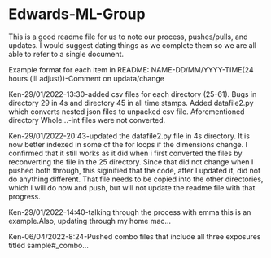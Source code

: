 # Edwards-ML-Group
This is a good readme file for us to note our process, pushes/pulls, and updates. I would suggest dating things as we complete them so we are all able to refer to a single document.

Example format for each item in README: NAME-DD/MM/YYYY-TIME(24 hours (ill adjust))-Comment on updata/change

Ken-29/01/2022-13:30-added csv files for each directory (25-61). Bugs in directory 29 in 4s and directory 45 in all time stamps. Added datafile2.py which converts nested json files to unpacked csv file. Aforementioned directory Whole...-int files were not converted.

Ken-29/01/2022-20:43-updated the datafile2.py file in 4s directory. It is now better indexed in some of the for loops if the dimensions change. I confirmed that it still works as it did when i first converted the files by reconverting the file in the 25 directory. Since that did not change when I pushed both through, this siginified that the code, after I updated it, did not do anything different. That file needs to be copied into the other directories, which I will do now and push, but will not update the readme file with that progress.

Ken-29/01/2022-14:40-talking through the process with emma this is an example.Also, updating through my home mac...

Ken-06/04/2022-8:24-Pushed combo files that include all three exposures titled sample#_combo...
